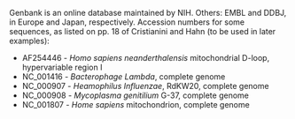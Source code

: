Genbank is an online database maintained by NIH. Others: EMBL and DDBJ, in Europe and Japan, respectively. Accession numbers for some sequences, as listed on pp. 18 of Cristianini and Hahn (to be used in later examples):
* AF254446 - *Homo sapiens neanderthalensis* mitochondrial D-loop, hypervariable region I
* NC_001416 - *Bacterophage Lambda*, complete genome
* NC_000907 - *Heamophilus Influenzae*, RdKW20, complete genome
* NC_000908 - *Mycoplasma genitilium* G-37, complete genome
* NC_001807 - *Home sapiens* mitochondrion, complete genome
